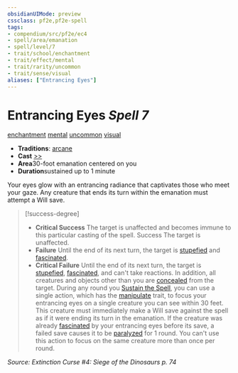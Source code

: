 ```yaml
---
obsidianUIMode: preview
cssclass: pf2e,pf2e-spell
tags:
- compendium/src/pf2e/ec4
- spell/area/emanation
- spell/level/7
- trait/school/enchantment
- trait/effect/mental
- trait/rarity/uncommon
- trait/sense/visual
aliases: ["Entrancing Eyes"]
---
```

# Entrancing Eyes *Spell 7*   
[enchantment](enchantment.md)  [mental](mental.md)  [uncommon](uncommon.md)  [visual](visual.md)  

- **Traditions**: [arcane](arcane.md)
- **Cast** [>>](chapter-9-playing-the-game.md#Actions "Two-Action") 
- **Area**30-foot emanation centered on you
- **Duration**sustained up to 1 minute

Your eyes glow with an entrancing radiance that captivates those who meet your gaze. Any creature that ends its turn within the emanation must attempt a Will save.

> [!success-degree] 
> - **Critical Success** The target is unaffected and becomes immune to this particular casting of the spell. Success The target is unaffected.
> - **Failure** Until the end of its next turn, the target is [stupefied](conditions.md#Stupefied) and [fascinated](conditions.md#Fascinated).
> - **Critical Failure** Until the end of its next turn, the target is [stupefied](conditions.md#Stupefied), [fascinated](conditions.md#Fascinated), and can't take reactions. In addition, all creatures and objects other than you are [concealed](conditions.md#Concealed) from the target. During any round you [Sustain the Spell](sustain-a-spell.md), you can use a single action, which has the [manipulate](manipulate.md) trait, to focus your entrancing eyes on a single creature you can see within 30 feet. This creature must immediately make a Will save against the spell as if it were ending its turn in the emanation. If the creature was already [fascinated](conditions.md#Fascinated) by your entrancing eyes before its save, a failed save causes it to be [paralyzed](conditions.md#Paralyzed) for 1 round. You can't use this action to focus on the same creature more than once per round.

*Source: Extinction Curse #4: Siege of the Dinosaurs p. 74*